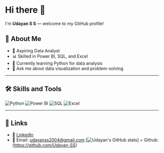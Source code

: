 # Hi there 👋

I'm **Udayan S S** — welcome to my GitHub profile!

## 🚀 About Me
- 🎯 Aspiring Data Analyst
- 📊 Skilled in Power BI, SQL, and Excel
- 🐍 Currently learning Python for data analysis
- 💬 Ask me about data visualization and problem-solving

---

## 🛠️ Skills and Tools
![Python](https://img.shields.io/badge/-Python-3776AB?style=for-the-badge&logo=python&logoColor=white)
![Power BI](https://img.shields.io/badge/-PowerBI-F2C811?style=for-the-badge&logo=microsoft-power-bi&logoColor=white)
![SQL](https://img.shields.io/badge/-SQL-4479A1?style=for-the-badge&logo=mysql&logoColor=white)
![Excel](https://img.shields.io/badge/-Excel-217346?style=for-the-badge&logo=microsoft-excel&logoColor=white)

---

## 📌 Links
- 📄 [LinkedIn](https://www.linkedin.com/in/YOUR-LINKEDIN)
- 📧 Email: udayanss2004@gmail.com
[![Udayan's GitHub stats](https://github-readme-stats.vercel.app/api?username=Udayan-SS&show_icons=true&theme=dark)]
= Github: (https://github.com/Udayan-SS)
